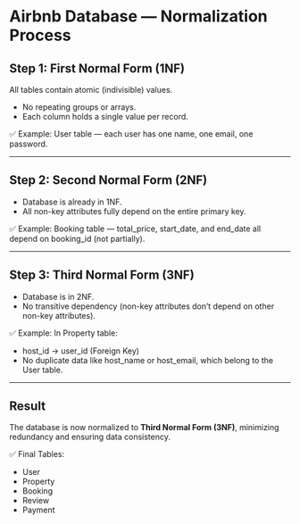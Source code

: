 # Airbnb Database — Normalization Process

## Step 1: First Normal Form (1NF)
All tables contain atomic (indivisible) values.  
- No repeating groups or arrays.  
- Each column holds a single value per record.

✅ Example:
User table — each user has one name, one email, one password.

---

## Step 2: Second Normal Form (2NF)
- Database is already in 1NF.
- All non-key attributes fully depend on the entire primary key.

✅ Example:
Booking table — total_price, start_date, and end_date all depend on booking_id (not partially).

---

## Step 3: Third Normal Form (3NF)
- Database is in 2NF.
- No transitive dependency (non-key attributes don’t depend on other non-key attributes).

✅ Example:
In Property table:
- host_id → user_id (Foreign Key)
- No duplicate data like host_name or host_email, which belong to the User table.

---

## Result
The database is now normalized to **Third Normal Form (3NF)**, minimizing redundancy and ensuring data consistency.

✅ Final Tables:
- User
- Property
- Booking
- Review
- Payment
